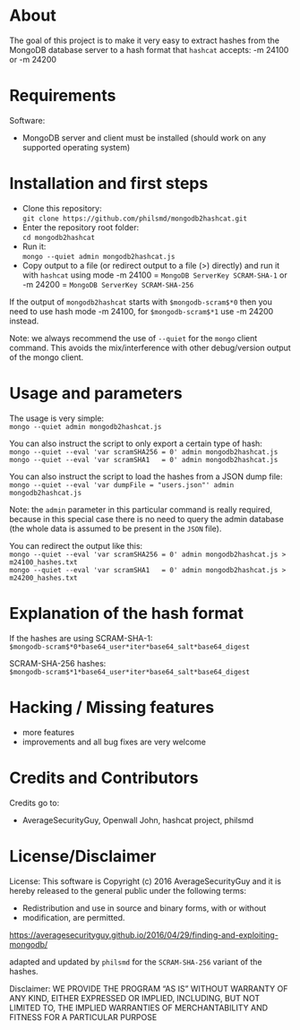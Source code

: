 # About

The goal of this project is to make it very easy to extract hashes from the MongoDB database server to a hash format that `hashcat` accepts: -m 24100 or -m 24200

# Requirements

Software:
- MongoDB server and client must be installed (should work on any supported operating system)

# Installation and first steps

* Clone this repository:  
    `git clone https://github.com/philsmd/mongodb2hashcat.git`
* Enter the repository root folder:  
    `cd mongodb2hashcat`
* Run it:  
    `mongo --quiet admin mongodb2hashcat.js`
* Copy output to a file (or redirect output to a file (>) directly) and run it with `hashcat` using mode -m 24100 = `MongoDB ServerKey SCRAM-SHA-1` or -m 24200 = `MongoDB ServerKey SCRAM-SHA-256`

If the output of `mongodb2hashcat` starts with `$mongodb-scram$*0` then you need to use hash mode -m 24100, for `$mongodb-scram$*1` use -m 24200 instead.

Note: we always recommend the use of `--quiet` for the `mongo` client command. This avoids the mix/interference with other debug/version output of the mongo client.

# Usage and parameters

The usage is very simple:  
  `mongo --quiet admin mongodb2hashcat.js`

You can also instruct the script to only export a certain type of hash:  
  `mongo --quiet --eval 'var scramSHA256 = 0' admin mongodb2hashcat.js`  
  `mongo --quiet --eval 'var scramSHA1   = 0' admin mongodb2hashcat.js`

You can also instruct the script to load the hashes from a JSON dump file:  
  `mongo --quiet --eval 'var dumpFile = "users.json"' admin mongodb2hashcat.js`

Note: the `admin` parameter in this particular command is really required, because in this special case there is no need to query the admin database (the whole data is assumed to be present in the `JSON` file).

You can redirect the output like this:  
  `mongo --quiet --eval 'var scramSHA256 = 0' admin mongodb2hashcat.js > m24100_hashes.txt`  
  `mongo --quiet --eval 'var scramSHA1   = 0' admin mongodb2hashcat.js > m24200_hashes.txt`

# Explanation of the hash format

If the hashes are using SCRAM-SHA-1:  
 `$mongodb-scram$*0*base64_user*iter*base64_salt*base64_digest`

SCRAM-SHA-256 hashes:  
 `$mongodb-scram$*1*base64_user*iter*base64_salt*base64_digest`

# Hacking / Missing features

* more features
* improvements and all bug fixes are very welcome

# Credits and Contributors

Credits go to:

* AverageSecurityGuy, Openwall John, hashcat project, philsmd

# License/Disclaimer

License: This software is Copyright (c) 2016 AverageSecurityGuy and it is hereby released to the general public under the following terms:
 * Redistribution and use in source and binary forms, with or without
 * modification, are permitted.

https://averagesecurityguy.github.io/2016/04/29/finding-and-exploiting-mongodb/

adapted and updated by `philsmd` for the `SCRAM-SHA-256` variant of the hashes.

Disclaimer: WE PROVIDE THE PROGRAM “AS IS” WITHOUT WARRANTY OF ANY KIND, EITHER EXPRESSED OR IMPLIED, INCLUDING, BUT NOT LIMITED TO, THE IMPLIED WARRANTIES OF MERCHANTABILITY AND FITNESS FOR A PARTICULAR PURPOSE
